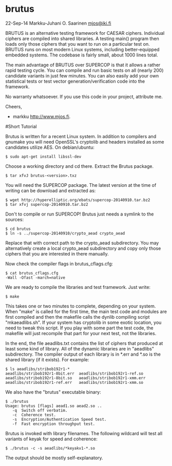 brutus
======

22-Sep-14  Markku-Juhani O. Saarinen <mjos@iki.fi>

BRUTUS is an alternative testing framework for CAESAR ciphers. Individual
ciphers are compiled into shared libraries. A testing main() program then
loads only those ciphers that you want to run on a particular test on.
BRUTUS runs on most modern Linux systems, including better-equipped
embedded systems. The codebase is fairly small, about 1000 lines total.

The main advantage of BRUTUS over SUPERCOP is that it allows a rather rapid
testing cycle. You can compile and run basic tests on all (nearly 200)
candidate variants in just few minutes. You can also easily add your own
statistical tests or test vector generation/verification code into the
framework.

No warranty whatsoever. If you use this code in your project, attribute me.

Cheers,
- markku http://www.mjos.fi.

#Short Tutorial

Brutus is written for a recent Linux system. In addition to compilers
and gnumake you will need OpenSSL's cryptolib and headers installed as 
some candidates utilize AES. On debian/ubuntu:
```
$ sudo apt-get install libssl-dev
```
Choose a working directory and cd there. Extract the Brutus package.
```
$ tar xfvJ brutus-<version>.txz
```
You will need the SUPERCOP package. The latest version at the time of
writing can be download and extracted as:
```
$ wget http://hyperelliptic.org/ebats/supercop-20140910.tar.bz2
$ tar xfvj supercop-20140910.tar.bz2
```
Don't to compile or run SUPERCOP! Brutus just needs a symlink to the sources:
```
$ cd brutus
$ ln -s ../supercop-20140910/crypto_aead crypto_aead
```
Replace that with correct path to the crypto_aead subdirectory. You may
alternatively create a local crypto_aead subdirectory and copy only those
ciphers that you are interested in there manually.

Now check the compiler flags in brutus_cflags.cfg:
```
$ cat brutus_cflags.cfg
-Wall -Ofast -march=native
```
We are ready to compile the libraries and test framework. Just write:
```
$ make
```
This takes one or two minutes to complete, depending on your system.
When "make" is called for the first time, the main test code and modules
are first compiled and then the makefile calls the dynlib compiling
script "mkaeadlibs.sh". If your system has cryptolib in some exotic location,
you need to tweak this script. If you play with some part the test code, the
makefile will just recompile that part for your next test, not the libraries.

In the end, the file aeadlibs.txt contains the list of ciphers that produced
at least some kind of library. All of the dynamic libraries are in "aeadlibs"
subdirectory. The compiler output of each library is in *.err and *.so is
the shared library (if it exists). For example:

```
$ ls aeadlibs/stribob192r1-*
aeadlibs/stribob192r1-8bit.err  aeadlibs/stribob192r1-ref.so
aeadlibs/stribob192r1-8bit.so   aeadlibs/stribob192r1-xmm.err
aeadlibs/stribob192r1-ref.err   aeadlibs/stribob192r1-xmm.so
```
We also have the "brutus" executable binary:

```
$ ./brutus
Usage: brutus [flags] aead1.so aead2.so ..
   -q  Switch off verbatim.
   -c  Coherence test.
   -s  Encryption/Authentication Speed test.
   -f  Fast encryption throughput test.
```
Brutus is invoked with library filenames. The following wildcard will test
all variants of keyak for speed and coherence:
```
$ ./brutus -c -s aeadlibs/*keyakv1-*.so
```
The output should be mostly self-explanatory.

